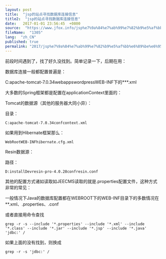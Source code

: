 ```yaml
---
layout: post
title:  "jsp的站点寻找数据库连接信息"
title2:  "jsp的站点寻找数据库连接信息"
date:   2017-01-01 23:56:45  +0800
source:  "https://www.jfox.info/jsp%e7%9a%84%e7%ab%99%e7%82%b9%e5%af%bb%e6%89%be%e6%95%b0%e6%8d%ae%e5%ba%93%e8%bf%9e%e6%8e%a5%e4%bf%a1%e6%81%af.html"
fileName:  "1305"
lang:  "zh_CN"
published: true
permalink: "2017/jsp%e7%9a%84%e7%ab%99%e7%82%b9%e5%af%bb%e6%89%be%e6%95%b0%e6%8d%ae%e5%ba%93%e8%bf%9e%e6%8e%a5%e4%bf%a1%e6%81%af.html"
---
```


前段时间遇到了，找了好久没找到。简单记录一下，后期在用：

数据库连接一般都配置普遍是：

C:apache-tomcat-7.0.34webappswordpressWEB-INF下的***.xml

大多数的Spring框架都是配置在applicationContext里面的：

Tomcat的数据源（其他的服务器大同小异）：

目录：

    C:apache-tomcat-7.0.34confcontext.xml

如果用到Hibernate框架那么：

    WebRootWEB-INFhibernate.cfg.xml

Resin数据源：

路径：

    D:installDevresin-pro-4.0.28confresin.conf

其他的配置方式诸如读取如JEECMS读取的就是.properties配置文件，这种方式非常的常见：

一般情况下Java的数据库配置都在WEBROOT下的WEB-INF目录下的多数情况在**.xml、.properties、.conf

或者直接用命令查找

    grep -r -s --include '*.properties' --include '*.xml' --include '*.class' --include '*.jar' --include '*.jsp' --include '*.java' 'jdbc:' /

如果上面的没有找到，则换成

    grep -r -s 'jdbc:' /
